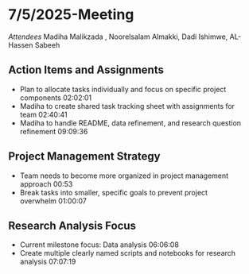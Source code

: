 # 7/5/2025-Meeting

_Attendees_
  Madiha Malikzada , Noorelsalam Almakki, Dadi Ishimwe, AL-Hassen Sabeeh

## Action Items and Assignments

- Plan to allocate tasks individually and focus on specific project components 02:02:01
- Madiha to create shared task tracking sheet with assignments for team 02:40:41
- Madiha to handle README, data refinement, and research question refinement 09:09:36

## Project Management Strategy

- Team needs to become more organized in project management approach 00:53
- Break tasks into smaller, specific goals to prevent project overwhelm 01:00:07

## Research Analysis Focus

- Current milestone focus: Data analysis 06:06:08
- Create multiple clearly named scripts and notebooks for research analysis 07:07:19
